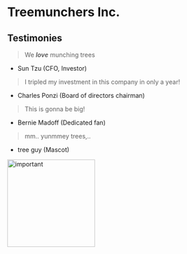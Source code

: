# Treemunchers Inc.
## Testimonies
> We ***love*** munching trees
- Sun Tzu (CFO, Investor)

> I tripled my investment in this company in only a year!
- Charles Ponzi (Board of directors chairman)

> This is gonna be big!
- Bernie Madoff (Dedicated fan)

> mm.. yunmmey trees,..
- tree guy (Mascot)
<img src="https://github.com/treemunchers/.github/assets/68130391/17ac048c-16ca-45fc-984a-0ab9f45b8ff3" alt="important" width="200"/>
